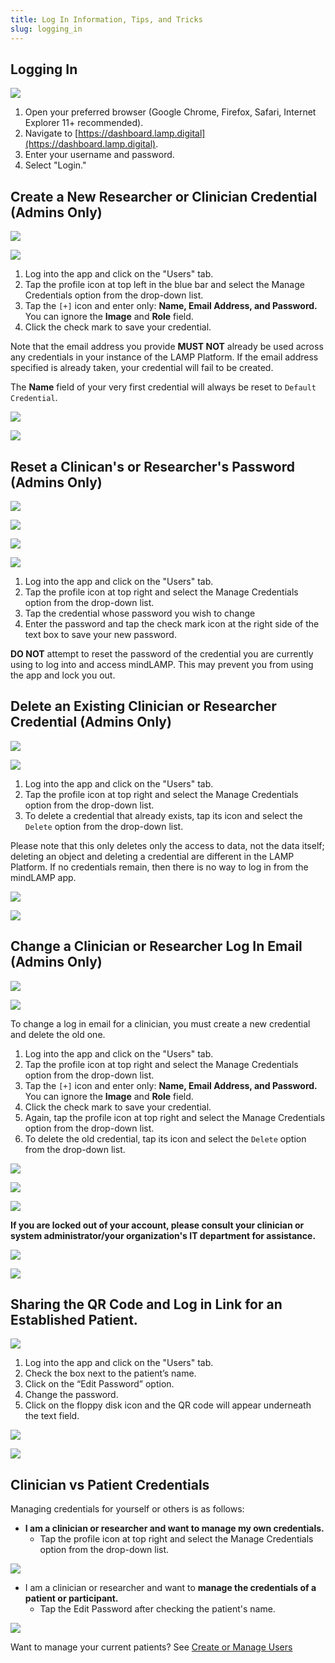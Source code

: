 ```yaml
---
title: Log In Information, Tips, and Tricks
slug: logging_in
---
```


## Logging In

![](../assets/Screen_Shot_2020-09-21_at_10.56.36_AM.png)

1. Open your preferred browser (Google Chrome, Firefox, Safari, Internet Explorer 11+ recommended).
2. Navigate to [https://dashboard.lamp.digital](https://dashboard.lamp.digital).
3. Enter your username and password.
4. Select "Login."

## Create a New Researcher or Clinician Credential (Admins Only)

![](../assets/users_tab.jpg)

![](../assets/Untitled%2055.jpeg)

1. Log into the app and click on the "Users" tab.
2. Tap the profile icon at top left in the blue bar and select the Manage Credentials option from the drop-down list. 
3. Tap the `[+]` icon and enter only: **Name, Email Address, and Password.** You can ignore the **Image** and **Role** field.
4. Click the check mark to save your credential.

Note that the email address you provide **MUST NOT** already be used across any credentials in your instance of the LAMP Platform. If the email address specified is already taken, your credential will fail to be created.

The **Name** field of your very first credential will always be reset to `Default Credential`. 

![](../assets/Screen_Shot_2020-10-02_at_3.27.24_PM.png)

![](../assets/Screen_Shot_2020-10-02_at_3.26.07_PM.png)

## Reset a Clinican's or Researcher's Password (Admins Only)

![](../assets/users_tab.jpg)

![](../assets/Untitled%2061.png)

![](../assets/Screen_Shot_2020-10-02_at_3.27.40_PM.png)

![](../assets/Screen_Shot_2020-10-02_at_3.27.55_PM.png)

1. Log into the app and click on the "Users" tab.
2. Tap the profile icon at top right and select the Manage Credentials option from the drop-down list. 
3. Tap the credential whose password you wish to change
4. Enter the password and tap the check mark icon at the right side of the text box to save your new password.

**DO NOT** attempt to reset the password of the credential you are currently using to log into and access mindLAMP. This may prevent you from using the app and lock you out.

## Delete an Existing Clinician or Researcher Credential (Admins Only)

![](../assets/users_tab.jpg)

![](../assets/Untitled%2061.png)

1. Log into the app and click on the "Users" tab.
2. Tap the profile icon at top right and select the Manage Credentials option from the drop-down list. 
3. To delete a credential that already exists, tap its icon and select the `Delete` option from the drop-down list.

Please note that this only deletes only the access to data, not the data itself; deleting an object and deleting a credential are different in the LAMP Platform. If no credentials remain, then there is no way to log in from the mindLAMP app.

![](../assets/Untitled%2062.png)

![](../assets/Screen_Shot_2020-10-02_at_3.28.11_PM.png)

## Change a Clinician or Researcher Log In Email (Admins Only)

![](../assets/users_tab.jpg)

![](../assets/Untitled%2061.png)

To change a log in email for a clinician, you must create a new credential and delete the old one.

1. Log into the app and click on the "Users" tab.
2. Tap the profile icon at top right and select the Manage Credentials option from the drop-down list. 
3. Tap the `[+]` icon and enter only: **Name, Email Address, and Password.** You can ignore the **Image** and **Role** field.
4. Click the check mark to save your credential.
5. Again, tap the profile icon at top right and select the Manage Credentials option from the drop-down list. 
6. To delete the old credential, tap its icon and select the `Delete` option from the drop-down list.

![](../assets/Screen_Shot_2020-10-02_at_3.27.24_PM.png)

![](../assets/Screen_Shot_2020-10-02_at_3.26.07_PM.png)

![](../assets/Untitled%2062.png)

**If you are locked out of your account, please consult your clinician or system administrator/your organization's IT department for assistance.**

![](../assets/Untitled%2062.png)

![](../assets/Screen_Shot_2020-10-02_at_3.28.11_PM.png)

## Sharing the QR Code and Log in Link for an Established Patient.

![](../assets/users_tab.jpg)

1. Log into the app and click on the "Users" tab.
2. Check the box next to the patient’s name.
3. Click on the “Edit Password” option.
4. Change the password.
5. Click on the floppy disk icon and the QR code will appear underneath the text field.

![](../assets/Untitled%2063.png)

![](../assets/Untitled%2064.png)

## Clinician vs Patient Credentials

Managing credentials for yourself or others is as follows:

- **I am a clinician or researcher and  want to manage my own credentials.**
    - Tap the profile icon at top right and select the Manage Credentials option from the drop-down list.

![](../assets/Untitled%2055.jpeg)

- I am a clinician or researcher and want to **manage the credentials of a patient or participant.**
    - Tap the Edit Password after checking the patient's name.

![](../assets/Untitled%2066.png)

Want to manage your current patients? See [Create or Manage Users](Create%20or%20Manage%20Users.md) 
